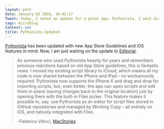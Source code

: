 ```yaml
---
layout: post
date: January 03 2018, 10:42:17
Tweet: Today, I noted an update for a great app: Pythonista. I went directly to MacStories to read up.
tags: microblog
Context: yes
title: Pythonista Updated
---
```


[Pythonista](http://omz-software.com/pythonista/) has been updated with new App Store Guidelines and iOS features in mind. Now, I am just waiting on the update to [Editorial](http://omz-software.com/editorial/).

>As someone who used Pythonista heavily for years and remembers previous rejections based on old App Store guidelines, this is fantastic news. I moved my existing script library to iCloud, which means all my code is now shared between the iPhone and iPad – no workarounds required. Pythonista now supports the iPhone X and drag and drop for importing scripts, but, even better, the app can open scripts and edit them in-place (saving changes back to the original location) just by opening them with the built-in Files picker. This feature makes it possible to, say, use Pythonista as an editor for script files stored in GitHub repositories and managed by Working Copy – all entirely on iOS, and natively integrated with Files.
>
> -Federico Viticci, [MacStories](https://www.macstories.net/linked/pythonista-3-2-syncs-scripts-with-icloud-supports-open-in-place-via-ios-11s-files-app/)

